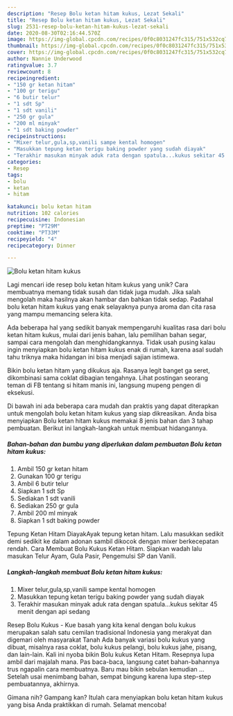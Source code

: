 ```yaml
---
description: "Resep Bolu ketan hitam kukus, Lezat Sekali"
title: "Resep Bolu ketan hitam kukus, Lezat Sekali"
slug: 2531-resep-bolu-ketan-hitam-kukus-lezat-sekali
date: 2020-08-30T02:16:44.570Z
image: https://img-global.cpcdn.com/recipes/0f0c8031247fc315/751x532cq70/bolu-ketan-hitam-kukus-foto-resep-utama.jpg
thumbnail: https://img-global.cpcdn.com/recipes/0f0c8031247fc315/751x532cq70/bolu-ketan-hitam-kukus-foto-resep-utama.jpg
cover: https://img-global.cpcdn.com/recipes/0f0c8031247fc315/751x532cq70/bolu-ketan-hitam-kukus-foto-resep-utama.jpg
author: Nannie Underwood
ratingvalue: 3.7
reviewcount: 8
recipeingredient:
- "150 gr ketan hitam"
- "100 gr terigu"
- "6 butir telur"
- "1 sdt Sp"
- "1 sdt vanili"
- "250 gr gula"
- "200 ml minyak"
- "1 sdt baking powder"
recipeinstructions:
- "Mixer telur,gula,sp,vanili sampe kental homogen"
- "Masukkan tepung ketan terigu baking powder yang sudah diayak"
- "Terakhir masukan minyak aduk rata dengan spatula...kukus sekitar 45 menit dengan api sedang"
categories:
- Resep
tags:
- bolu
- ketan
- hitam

katakunci: bolu ketan hitam 
nutrition: 102 calories
recipecuisine: Indonesian
preptime: "PT29M"
cooktime: "PT33M"
recipeyield: "4"
recipecategory: Dinner

---
```



![Bolu ketan hitam kukus](https://img-global.cpcdn.com/recipes/0f0c8031247fc315/751x532cq70/bolu-ketan-hitam-kukus-foto-resep-utama.jpg)

Lagi mencari ide resep bolu ketan hitam kukus yang unik? Cara membuatnya memang tidak susah dan tidak juga mudah. Jika salah mengolah maka hasilnya akan hambar dan bahkan tidak sedap. Padahal bolu ketan hitam kukus yang enak selayaknya punya aroma dan cita rasa yang mampu memancing selera kita.

Ada beberapa hal yang sedikit banyak mempengaruhi kualitas rasa dari bolu ketan hitam kukus, mulai dari jenis bahan, lalu pemilihan bahan segar, sampai cara mengolah dan menghidangkannya. Tidak usah pusing kalau ingin menyiapkan bolu ketan hitam kukus enak di rumah, karena asal sudah tahu triknya maka hidangan ini bisa menjadi sajian istimewa.

Bikin bolu ketan hitam yang dikukus aja. Rasanya legit banget ga seret, dikombinasi sama coklat dibagian tengahnya. Lihat postingan seorang teman di FB tentang si hitam manis ini, langsung mupeng pengen di eksekusi.


Di bawah ini ada beberapa cara mudah dan praktis yang dapat diterapkan untuk mengolah bolu ketan hitam kukus yang siap dikreasikan. Anda bisa menyiapkan Bolu ketan hitam kukus memakai 8 jenis bahan dan 3 tahap pembuatan. Berikut ini langkah-langkah untuk membuat hidangannya.

<!--inarticleads1-->

##### Bahan-bahan dan bumbu yang diperlukan dalam pembuatan Bolu ketan hitam kukus:

1. Ambil 150 gr ketan hitam
1. Gunakan 100 gr terigu
1. Ambil 6 butir telur
1. Siapkan 1 sdt Sp
1. Sediakan 1 sdt vanili
1. Sediakan 250 gr gula
1. Ambil 200 ml minyak
1. Siapkan 1 sdt baking powder


Tepung Ketan Hitam DiayakAyak tepung ketan hitam. Lalu masukkan sedikit demi sedikit ke dalam adonan sambil dikocok dengan mixer berkecepatan rendah. Cara Membuat Bolu Kukus Ketan Hitam. Siapkan wadah lalu masukan Telur Ayam, Gula Pasir, Pengemulsi SP dan Vanili. 

<!--inarticleads2-->

##### Langkah-langkah membuat Bolu ketan hitam kukus:

1. Mixer telur,gula,sp,vanili sampe kental homogen
1. Masukkan tepung ketan terigu baking powder yang sudah diayak
1. Terakhir masukan minyak aduk rata dengan spatula...kukus sekitar 45 menit dengan api sedang


Resep Bolu Kukus - Kue basah yang kita kenal dengan bolu kukus merupakan salah satu cemilan tradisional Indonesia yang merakyat dan digemari oleh masyarakat Tanah Ada banyak variasi bolu kukus yang dibuat, misalnya rasa coklat, bolu kukus pelangi, bolu kukus jahe, pisang, dan lain-lain. Kali ini nyoba bikin Bolu kukus Ketan Hitam. Resepnya lupa ambil dari majalah mana. Pas baca-baca, langsung catet bahan-bahannya trus ngapalin cara membuatnya. Baru mau bikin sebulan kemudian … Setelah usai menimbang bahan, sempat bingung karena lupa step-step pembuatannya, akhirnya. 

Gimana nih? Gampang kan? Itulah cara menyiapkan bolu ketan hitam kukus yang bisa Anda praktikkan di rumah. Selamat mencoba!
